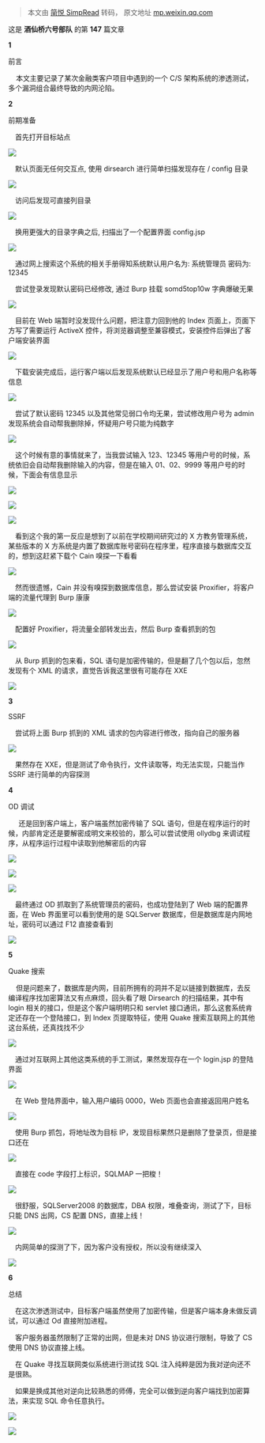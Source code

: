 > 本文由 [简悦 SimpRead](http://ksria.com/simpread/) 转码， 原文地址 [mp.weixin.qq.com](https://mp.weixin.qq.com/s/w5872kxzkoYo97pZ5S6e2A)

这是 **酒仙桥六号部队** 的第 **147** 篇文章

**1**  

  

前言

    本文主要记录了某次金融类客户项目中遇到的一个 C/S 架构系统的渗透测试，多个漏洞组合最终导致的内网沦陷。

**2**  

  

前期准备

  首先打开目标站点  

![](https://mmbiz.qpic.cn/mmbiz_png/WTOrX1w0s56wxRGkeQkNp5Rj9W4r5aUiazich9iaoHpDqOicLw1YF4lJfylicCYQgLO4a74U1ynRBFvNzrHcRCOL5XQ/640?wx_fmt=png)

  默认页面无任何交互点, 使用 dirsearch 进行简单扫描发现存在 / config 目录  

![](https://mmbiz.qpic.cn/mmbiz_png/WTOrX1w0s56wxRGkeQkNp5Rj9W4r5aUias8osokxY9LKn72ZLQgzmLfibXFXD9htcVKWxo0XYxvwSozYbRb7ia7UA/640?wx_fmt=png)

  访问后发现可直接列目录  

![](https://mmbiz.qpic.cn/mmbiz_png/WTOrX1w0s56wxRGkeQkNp5Rj9W4r5aUia2DfwuUeKhamhnQ8m86zMMnVqic38iaRoCHmhrbibqIiaS7q0UicOcg5aWhg/640?wx_fmt=png)

  换用更强大的目录字典之后, 扫描出了一个配置界面 config.jsp  

![](https://mmbiz.qpic.cn/mmbiz_png/WTOrX1w0s56wxRGkeQkNp5Rj9W4r5aUia1H62dCL23nFwCEptmRL12VNAcViao7iaAvnYtxMK2fM2wJ5nK6RjukjQ/640?wx_fmt=png)

  通过网上搜索这个系统的相关手册得知系统默认用户名为: 系统管理员 密码为: 12345

  尝试登录发现默认密码已经修改, 通过 Burp 挂载 somd5top10w 字典爆破无果  

![](https://mmbiz.qpic.cn/mmbiz_png/WTOrX1w0s56wxRGkeQkNp5Rj9W4r5aUiaqkd0tHdRm2tcVJyOAX326c6XQEAvicmWhYmfRzvTEU6tEVxiaCJ46xrA/640?wx_fmt=png)

  目前在 Web 端暂时没发现什么问题，把注意力回到他的 Index 页面上，页面下方写了需要运行 ActiveX 控件，将浏览器调整至兼容模式，安装控件后弹出了客户端安装界面  

![](https://mmbiz.qpic.cn/mmbiz_png/WTOrX1w0s56wxRGkeQkNp5Rj9W4r5aUiafTTtpjenzKtrPn1xfvQ7DcQk4iaiaIsOZvXsY93gmTUicAvqR9xz3bRMw/640?wx_fmt=png)

  下载安装完成后，运行客户端以后发现系统默认已经显示了用户号和用户名称等信息

![](https://mmbiz.qpic.cn/mmbiz_png/WTOrX1w0s56wxRGkeQkNp5Rj9W4r5aUiaicKajhxb8OIZ7ibkYpkfZAUqkocL3u9nYU7HyCj4ib85GpYvDY1fLDyzA/640?wx_fmt=png)

  尝试了默认密码 12345 以及其他常见弱口令均无果，尝试修改用户号为 admin 发现系统会自动帮我删除掉，怀疑用户号只能为纯数字

![](https://mmbiz.qpic.cn/mmbiz_png/WTOrX1w0s56wxRGkeQkNp5Rj9W4r5aUiadqP7E67iadCZTLTd9BDNTvDaWUFPm8SJAjsx5exVEIyM782XRDuNysA/640?wx_fmt=png)

  这个时候有意的事情就来了，当我尝试输入 123、12345 等用户号的时候，系统依旧会自动帮我删除输入的内容，但是在输入 01、02、9999 等用户号的时候，下面会有信息显示  

![](https://mmbiz.qpic.cn/mmbiz_png/WTOrX1w0s56wxRGkeQkNp5Rj9W4r5aUiaeubnqSbplCjA5h5GecsWTS2YqdQj2AXDQIkpBbRiaaurz1kPIKc9WXQ/640?wx_fmt=png)

![](https://mmbiz.qpic.cn/mmbiz_png/WTOrX1w0s56wxRGkeQkNp5Rj9W4r5aUiaOklBvmZZ2k1KDB2jThI9mv3XOicXmskCW7VVOiaaL6wia958CwQiajqPUg/640?wx_fmt=png)

![](https://mmbiz.qpic.cn/mmbiz_png/WTOrX1w0s56wxRGkeQkNp5Rj9W4r5aUia6BcDuuLhNz4csj4W77q7g5NTR1OxOVmcezYRD1Vq6QYKNcu2FiaZT4w/640?wx_fmt=png)

  看到这个我的第一反应是想到了以前在学校期间研究过的 X 方教务管理系统，某些版本的 X 方系统是内置了数据库账号密码在程序里，程序直接与数据库交互的，想到这赶紧下载个 Cain 嗅探一下看看  

![](https://mmbiz.qpic.cn/mmbiz_png/WTOrX1w0s56wxRGkeQkNp5Rj9W4r5aUiaFLUNDF0xiaI0lczDd4XUTXVbA0hLdS1oU0ZAxdmeXtoOspnN7XyDIpw/640?wx_fmt=png)

  然而很遗憾，Cain 并没有嗅探到数据库信息，那么尝试安装 Proxifier，将客户端的流量代理到 Burp 康康

![](https://mmbiz.qpic.cn/mmbiz_png/WTOrX1w0s56wxRGkeQkNp5Rj9W4r5aUiajGt59ibe0CCGgW7ibH509pntzicIVcEZiakYrFvmHUeBiaSokkFibc5Exf5Q/640?wx_fmt=png)

  配置好 Proxifier，将流量全部转发出去，然后 Burp 查看抓到的包

![](https://mmbiz.qpic.cn/mmbiz_png/WTOrX1w0s56wxRGkeQkNp5Rj9W4r5aUiaZNpWOPLj2vtRCyg780CdH4KS37Th8JVwyqKI8eYsZ8rUibRujVGnwcQ/640?wx_fmt=png)

  从 Burp 抓到的包来看，SQL 语句是加密传输的，但是翻了几个包以后，忽然发现有个 XML 的请求，直觉告诉我这里很有可能存在 XXE

![](https://mmbiz.qpic.cn/mmbiz_png/WTOrX1w0s56wxRGkeQkNp5Rj9W4r5aUiap5HcPXNOnGR7KwOIoa1g2qtTVcSpXxBhjJXxVbSUgS09ejxy5lZbHA/640?wx_fmt=png)

**3**  

  

SSRF

  尝试将上面 Burp 抓到的 XML 请求的包内容进行修改，指向自己的服务器

![](https://mmbiz.qpic.cn/mmbiz_png/WTOrX1w0s56wxRGkeQkNp5Rj9W4r5aUiaV9f0YiaFv8A2ibFOR6XrydD4WOicaM3jlBLf4kMC0pibia2AtQIBaN1UCxQ/640?wx_fmt=png)

  果然存在 XXE，但是测试了命令执行，文件读取等，均无法实现，只能当作 SSRF 进行简单的内容探测

**4**

  

OD 调试

   还是回到客户端上，客户端虽然加密传输了 SQL 语句，但是在程序运行的时候，内部肯定还是要解密成明文来校验的，那么可以尝试使用 ollydbg 来调试程序，从程序运行过程中读取到他解密后的内容

![](https://mmbiz.qpic.cn/mmbiz_png/WTOrX1w0s56wxRGkeQkNp5Rj9W4r5aUiawCelkXGCusoUx1oibbZtBNpLrh23UfD5uUKjzIRHPsFDdqoIic7mLJbg/640?wx_fmt=png)

![](https://mmbiz.qpic.cn/mmbiz_png/WTOrX1w0s56wxRGkeQkNp5Rj9W4r5aUia0cDDEIeoG96ZuNibDa1yac1X8nJ6fx3fhicYyFE4up8pI68F1l5Ed5uw/640?wx_fmt=png)

![](https://mmbiz.qpic.cn/mmbiz_png/WTOrX1w0s56wxRGkeQkNp5Rj9W4r5aUiamH9Ks3FJdDiaHMgvvp54pr8oc0oGTkluM2ye6dddEUJjU58T9uRlDiag/640?wx_fmt=png)

  最终通过 OD 抓取到了系统管理员的密码，也成功登陆到了 Web 端的配置界面，在 Web 界面里可以看到使用的是 SQLServer 数据库，但是数据库是内网地址，密码可以通过 F12 直接查看到  

![](https://mmbiz.qpic.cn/mmbiz_png/WTOrX1w0s56wxRGkeQkNp5Rj9W4r5aUiaBJEBrEw00cqB4tl1S4g0UFXh3pozgGWr9Q7E7XdBTpOUkXYmUwJbQg/640?wx_fmt=png)

**5**

  

Quake 搜索

    但是问题来了，数据库是内网，目前所拥有的洞并不足以链接到数据库，去反编译程序找加密算法又有点麻烦，回头看了眼 Dirsearch 的扫描结果，其中有 login 相关的接口，但是这个客户端明明只和 servlet 接口通讯，那么这套系统肯定还存在一个登陆接口，到 Index 页提取特征，使用 Quake 搜索互联网上的其他这台系统，还真找找不少

![](https://mmbiz.qpic.cn/mmbiz_png/WTOrX1w0s56wxRGkeQkNp5Rj9W4r5aUiaMslUOoJianZnpia7p5fCCcw2MbJKMqGfzwUzS2kYEOC4CJ4kCuia4HEuA/640?wx_fmt=png)

  通过对互联网上其他这类系统的手工测试，果然发现存在一个 login.jsp 的登陆界面  

![](https://mmbiz.qpic.cn/mmbiz_png/WTOrX1w0s56wxRGkeQkNp5Rj9W4r5aUiapK2Xzw9RCHWKBG79r0rpZM9pLibmHhjuZEIh9d0vZQoJCTpNhuJcztA/640?wx_fmt=png)

  在 Web 登陆界面中，输入用户编码 0000，Web 页面也会直接返回用户姓名  

![](https://mmbiz.qpic.cn/mmbiz_png/WTOrX1w0s56wxRGkeQkNp5Rj9W4r5aUiaRYjRGECf9yndia0kNYvZHaibTwdia01jCcpHa44yJPQKNDgUhzJ9p2I5Q/640?wx_fmt=png)

  使用 Burp 抓包，将地址改为目标 IP，发现目标果然只是删除了登录页，但是接口还在  

![](https://mmbiz.qpic.cn/mmbiz_png/WTOrX1w0s56wxRGkeQkNp5Rj9W4r5aUialDSZhZ7Y94bBSkG77Vlv3vgWfW3ynv6mjkgCvqRmqfpuzAPHibhq7yA/640?wx_fmt=png)

  直接在 code 字段打上标识，SQLMAP 一把梭！

![](https://mmbiz.qpic.cn/mmbiz_png/WTOrX1w0s56wxRGkeQkNp5Rj9W4r5aUiaKDkUrH6s79t3Bd19ic0yF4A14WhWKTAfaOz0s8vY3C30jFJALcudzTQ/640?wx_fmt=png)

  很舒服，SQLServer2008 的数据库，DBA 权限，堆叠查询，测试了下，目标只能 DNS 出网，CS 配置 DNS，直接上线！  

![](https://mmbiz.qpic.cn/mmbiz_png/WTOrX1w0s56wxRGkeQkNp5Rj9W4r5aUiafImS7YbgcL9pibXEMUUPrtxdPWHLtkjv65VKhpwTdJ3AKkiaDJBIMMyQ/640?wx_fmt=png)

  内网简单的探测了下，因为客户没有授权，所以没有继续深入

![](https://mmbiz.qpic.cn/mmbiz_png/WTOrX1w0s56wxRGkeQkNp5Rj9W4r5aUiaaeicH23eftibnFPhZplc2ibhxsuuSKMX1QmkFPR4meuOe1kThQhqEENsw/640?wx_fmt=png)

**6**

  

总结

  在这次渗透测试中，目标客户端虽然使用了加密传输，但是客户端本身未做反调试，可以通过 Od 直接附加进程。

  客户服务器虽然限制了正常的出网，但是未对 DNS 协议进行限制，导致了 CS 使用 DNS 协议直接上线。

  在 Quake 寻找互联网类似系统进行测试找 SQL 注入纯粹是因为我对逆向还不是很熟。

  如果是换成其他对逆向比较熟悉的师傅，完全可以做到逆向客户端找到加密算法，来实现 SQL 命令任意执行。

![](https://mmbiz.qpic.cn/mmbiz_png/WTOrX1w0s55IG2v03IEtCG9PygicozPdEuyFfIGjEibJjlf5eQCL56BefGSXvMLWeGXskC4tSvfuw7VjlHiciciaLmw/640?wx_fmt=png)

![](https://mmbiz.qpic.cn/mmbiz_png/WTOrX1w0s564Abiad4b2nUggeFBz8QyCibiaRBNn0A5YI88OyFjU8fn2Isf9bat4vQn18NwG6cXxVOSuKiapNm2nibQ/640?wx_fmt=png)